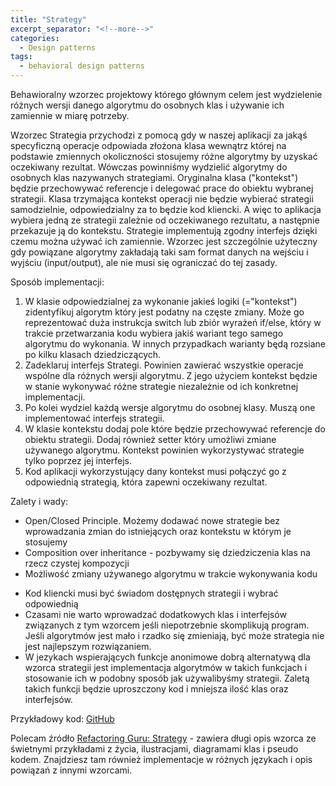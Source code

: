 ```yaml
---
title: "Strategy"
excerpt_separator: "<!--more-->"
categories:
  - Design patterns
tags:
  - behavioral design patterns
---
```


Behawioralny wzorzec projektowy którego głównym celem jest wydzielenie różnych wersji danego algorytmu do osobnych klas i używanie ich zamiennie w miarę potrzeby.

<!--more-->

Wzorzec Strategia przychodzi z pomocą gdy w naszej aplikacji za jakąś specyficzną operacje odpowiada złożona klasa wewnątrz której na podstawie zmiennych okoliczności stosujemy różne algorytmy by uzyskać oczekiwany rezultat. Wówczas powinniśmy wydzielić algorytmy do osobnych klas nazywanych strategiami. Oryginalna klasa ("kontekst") będzie przechowywać referencje i delegować prace do obiektu wybranej strategii. Klasa trzymająca kontekst operacji nie będzie wybierać strategii samodzielnie, odpowiedzialny za to będzie kod kliencki. A więc to aplikacja wybiera jedną ze strategii zależnie od oczekiwanego rezultatu, a następnie przekazuje ją do kontekstu. Strategie implementują zgodny interfejs dzięki czemu można używać ich zamiennie. Wzorzec jest szczególnie użyteczny gdy powiązane algorytmy zakładają taki sam format danych na wejściu i wyjściu (input/output), ale nie musi się ograniczać do tej zasady.

Sposób implementacji:

1. W klasie odpowiedzialnej za wykonanie jakieś logiki (="kontekst") zidentyfikuj algorytm który jest podatny na częste zmiany. Może go reprezentować duża instrukcja switch lub zbiór wyrażeń if/else, który w trakcie przetwarzania kodu wybiera jakiś wariant tego samego algorytmu do wykonania. W innych przypadkach warianty będą rozsiane po kilku klasach dziedziczących.
2. Zadeklaruj interfejs Strategi. Powinien zawierać wszystkie operacje wspólne dla różnych wersji algorytmu. Z jego użyciem kontekst będzie w stanie wykonywać różne strategie niezależnie od ich konkretnej implementacji.
3. Po kolei wydziel każdą wersje algorytmu do osobnej klasy. Muszą one implementować interfejs strategii.
4. W klasie kontekstu dodaj pole które będzie przechowywać referencje do obiektu strategii. Dodaj również setter który umożliwi zmiane używanego algorytmu. Kontekst powinien wykorzystywać strategie tylko poprzez jej interfejs.
5. Kod aplikacji wykorzystujący dany kontekst musi połączyć go z odpowiednią strategią, która zapewni oczekiwany rezultat.


Zalety i wady:
+ Open/Closed Principle. Możemy dodawać nowe strategie bez wprowadzania zmian do istniejących oraz kontekstu w którym je stosujemy
+ Composition over inheritance - pozbywamy się dziedziczenia klas na rzecz czystej kompozycji
+ Możliwość zmiany używanego algorytmu w trakcie wykonywania kodu

- Kod kliencki musi być świadom dostępnych strategii i wybrać odpowiednią
- Czasami nie warto wprowadzać dodatkowych klas i interfejsów związanych z tym wzorcem jeśli niepotrzebnie skomplikują program. Jeśli algorytmów jest mało i rzadko się zmieniają, być może strategia nie jest najlepszym rozwiązaniem.
- W jezykach wspierających funkcje anonimowe dobrą alternatywą dla wzorca strategii jest implementacja algorytmów w takich funkcjach i stosowanie ich w podobny sposób jak używalibyśmy strategii. Zaletą takich funkcji będzie uproszczony kod i mniejsza ilość klas oraz interfejsów.


Przykładowy kod: [GitHub][1]


Polecam źródło [Refactoring Guru: Strategy][2] - zawiera długi opis wzorca ze świetnymi przykładami z życia, ilustracjami, diagramami klas i pseudo kodem. Znajdziesz tam również implementacje w różnych językach i opis powiązań z innymi wzorcami.


[1]: https://github.com/rafczow/php-patterns-practice/tree/master/src/Strategy
[2]: https://refactoring.guru/design-patterns/strategy